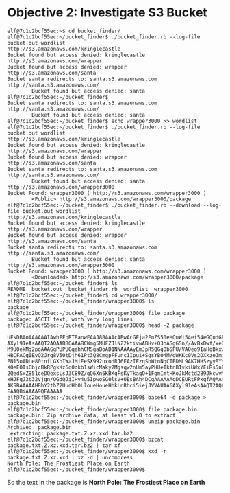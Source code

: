 # Objective 2: Investigate S3 Bucket

    elf@7c1c2bcf55ec:~$ cd bucket_finder/
    elf@7c1c2bcf55ec:~/bucket_finder$ ./bucket_finder.rb --log-file bucket.out wordlist
    http://s3.amazonaws.com/kringlecastle
    Bucket found but access denied: kringlecastle
    http://s3.amazonaws.com/wrapper
    Bucket found but access denied: wrapper
    http://s3.amazonaws.com/santa
    Bucket santa redirects to: santa.s3.amazonaws.com
    http://santa.s3.amazonaws.com/
            Bucket found but access denied: santa
    elf@7c1c2bcf55ec:~/bucket_finder$
    Bucket santa redirects to: santa.s3.amazonaws.com
    http://santa.s3.amazonaws.com/
            Bucket found but access denied: santa
    elf@7c1c2bcf55ec:~/bucket_finder$ echo wrapper3000 >> wordlist
    elf@7c1c2bcf55ec:~/bucket_finder$ ./bucket_finder.rb --log-file bucket.out wordlist
    http://s3.amazonaws.com/kringlecastle
    Bucket found but access denied: kringlecastle
    http://s3.amazonaws.com/wrapper
    Bucket found but access denied: wrapper
    http://s3.amazonaws.com/santa 
    Bucket santa redirects to: santa.s3.amazonaws.com
    http://santa.s3.amazonaws.com/
            Bucket found but access denied: santa
    http://s3.amazonaws.com/wrapper3000
    Bucket Found: wrapper3000 ( http://s3.amazonaws.com/wrapper3000 )
            <Public> http://s3.amazonaws.com/wrapper3000/package
    elf@7c1c2bcf55ec:~/bucket_finder$ ./bucket_finder.rb --download --log-file bucket.out wordlist
    http://s3.amazonaws.com/kringlecastle
    Bucket found but access denied: kringlecastle
    http://s3.amazonaws.com/wrapper
    Bucket found but access denied: wrapper
    http://s3.amazonaws.com/santa
    Bucket santa redirects to: santa.s3.amazonaws.com 
    http://santa.s3.amazonaws.com/
            Bucket found but access denied: santa
    http://s3.amazonaws.com/wrapper3000
    Bucket Found: wrapper3000 ( http://s3.amazonaws.com/wrapper3000 )
            <Downloaded> http://s3.amazonaws.com/wrapper3000/package
    elf@7c1c2bcf55ec:~/bucket_finder$ ls
    README  bucket.out  bucket_finder.rb  wordlist  wrapper3000
    elf@7c1c2bcf55ec:~/bucket_finder$ cd wrapper3000/
    elf@7c1c2bcf55ec:~/bucket_finder/wrapper3000$ ls
    package
    elf@7c1c2bcf55ec:~/bucket_finder/wrapper3000$ file package
    package: ASCII text, with very long lines
    elf@7c1c2bcf55ec:~/bucket_finder/wrapper3000$ head -2 package

    UEsDBAoAAAAAAIAwhFEbRT8anwEAAJ8BAAAcABwAcGFja2FnZS50eHQuWi54ei54eGQudGFyLmJ6MlVUCQADoBfKX6
    AXyl91eAsAAQT2AQAABBQAAABCWmg5MUFZJlNZ2ktivwABHv+Q3hASgGSn//AvBxDwf/xe0gQAAAgwAVmkYRTKe1PV
    M9U0ekMg2poAAAGgPUPUGqehhCMSgaBoAD1NNAAAAyEmJpR5QGg0bSPU/VA0eo9IaHqBkxw2YZK2NUASOegDIzwMXM
    HBCFACgIEvQ2Jrg8V50tDjh61Pt3Q8CmgpFFunc1Ipui+SqsYB04M/gWKKc0Vs2DXkzeJmiktINqjo3JjKAA4dLgLt
    PN15oADLe80tnfLGXhIWaJMiEeSX992uxodRJ6EAzIFzqSbWtnNqCTEDML9AK7HHSzyyBYKwCFBVJh17T636a6Ygyj
    X0eE0IsCbjcBkRPgkKz6q0okb1sWicMaky2Mgsqw2nUm5ayPHUeIktnBIvkiUWxYEiRs5nFOM8MTk8SitV7lcxOKst
    2QedSxZ851ceDQexsLsJ3C89Z/gQ6Xn6KBKqFsKyTkaqO+1FgmImtHKoJkMctd2B9JkcwvMr+hWIEcIQjAZGhSKYNP
    xHJFqJ3t32Vjgn/OGdQJiIHv4u5IpwoSG0lsV+UEsBAh4DCgAAAAAAgDCEURtFPxqfAQAAnwEAABwAGAAAAAAAAAAA
    AKSBAAAAAHBhY2thZ2UudHh0LloueHoueHhkLnRhci5iejJVVAUAA6AXyl91eAsAAQT2AQAABBQAAABQSwUGAAAAAA
    EAAQBiAAAA9QEAAAAA
    elf@7c1c2bcf55ec:~/bucket_finder/wrapper3000$ base64 -d package > package.bin
    elf@7c1c2bcf55ec:~/bucket_finder/wrapper3000$ file package.bin
    package.bin: Zip archive data, at least v1.0 to extract
    elf@7c1c2bcf55ec:~/bucket_finder/wrapper3000$ unzip package.bin
    Archive:  package.bin
     extracting: package.txt.Z.xz.xxd.tar.bz2
    elf@7c1c2bcf55ec:~/bucket_finder/wrapper3000$ bzcat package.txt.Z.xz.xxd.tar.bz2 | tar xf -
    elf@7c1c2bcf55ec:~/bucket_finder/wrapper3000$ xxd -r package.txt.Z.xz.xxd | xz -d | uncompress
    North Pole: The Frostiest Place on Earth
    elf@7c1c2bcf55ec:~/bucket_finder/wrapper3000$ 

So the text in the package is **North Pole: The Frostiest Place on Earth**
<!--stackedit_data:
eyJoaXN0b3J5IjpbLTE1ODM2MDM4OTJdfQ==
-->